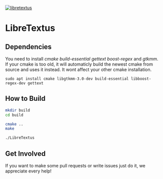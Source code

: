 [![libretextus](https://snapcraft.io//libretextus/badge.svg)](https://snapcraft.io/libretextus)

# LibreTextus

## Dependencies

You need to install *cmake* *build-essential* *gettext* *boost-regex* and *gtkmm*.  
If your cmake is too old, it will automaticly build the newest cmake from source and uses it instead. It wont affect your other cmake installation.

```
sudo apt install cmake libgtkmm-3.0-dev build-essential libboost-regex-dev gettext
```

## How to Build

```bash
mkdir build
cd build

cmake ..
make

./LibreTextus
```

## Get Involved
If you want to make some pull requests or write issues just do it, we appreciate every help!
